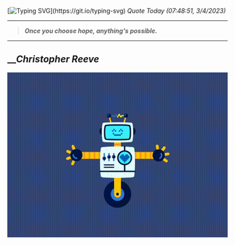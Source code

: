 [![Typing SVG](https://readme-typing-svg.herokuapp.com?font=Press+Start+2P&color=C2F784&size=35&width=900&height=100&lines=Hello+World%2C+I'm+Hung+!)](https://git.io/typing-svg) 
_Quote Today (07:48:51, 3/4/2023)_
___
>**_Once you choose hope, anything's possible._**
___

## __**_Christopher Reeve_**

![RobotDance](src/assets/images/robot-dancing-dribble.gif?style=center)
